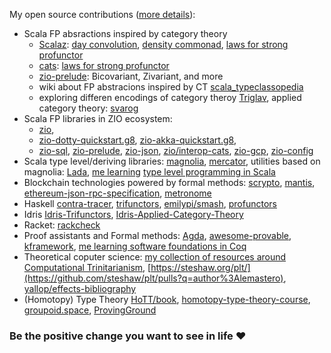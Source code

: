 My open source contributions ([more details](https://github.com/lemastero/lemastero/blob/master/MORE.MD)):
* Scala FP absractions inspired by category theory
  * [Scalaz](https://github.com/scalaz/scalaz/pulls?q=author%3Alemastero): [day convolution](https://github.com/scalaz/scalaz/pull/2020), [density commonad](https://github.com/scalaz/scalaz/pull/2029), [laws for strong profunctor](https://github.com/scalaz/scalaz/pull/2028)
  * [cats](https://github.com/typelevel/cats/pulls?q=author%3Alemastero): [laws for strong profunctor](https://github.com/typelevel/cats/pull/2640)
  * [zio-prelude](https://github.com/zio/zio-prelude/pulls?q=author%3Alemastero): Bicovariant, Zivariant, and more
  * wiki about FP abstracions inspired by CT [scala_typeclassopedia](https://github.com/lemastero/scala_typeclassopedia)
  * exploring differen encodings of category theroy [Triglav](https://github.com/lemastero/Triglav), applied category theory: [svarog](https://github.com/lemastero/svarog)
* Scala FP libraries in ZIO ecosystem:
  * [zio](https://github.com/zio/zio/pulls?q=author%3Alemastero),
  * [zio-dotty-quickstart.g8](https://github.com/ScalaConsultants/zio-dotty-quickstart.g8), [zio-akka-quickstart.g8](https://github.com/ScalaConsultants/zio-akka-quickstart.g8),
  * [zio-sql](https://github.com/zio/zio-sql/pulls?q=author%3Alemastero), [zio-prelude](https://github.com/zio/zio-prelude/pulls?q=author%3Alemastero), [zio-json](https://github.com/zio/zio-json/pulls?q=author%3Alemastero), [zio/interop-cats](https://github.com/zio/interop-cats/pulls?q=author%3Alemastero), [zio-gcp](https://github.com/zio/zio-gcp/pulls?q=author%3Alemastero), [zio-config](https://github.com/zio/zio-config/pulls?q=author%3Alemastero)
* Scala type level/deriving libraries: [magnolia](https://github.com/propensive/magnolia/pulls?q=author%3Alemastero), [mercator](https://github.com/propensive/mercator/pulls?q=author%3Alemastero), utilities based on magnolia: [Lada](https://github.com/lemastero/Lada), [me learning](https://github.com/lemastero/scala-types-madness) [type level programming in Scala](https://apocalisp.wordpress.com/2010/06/08/type-level-programming-in-scala/)
* Blockchain technologies powered by formal methods: [scrypto](https://github.com/input-output-hk/scrypto/pulls?q=author%3Alemastero), [mantis](https://github.com/input-output-hk/mantis/pulls?q=author%3Alemastero), [ethereum-json-rpc-specification](https://github.com/etclabscore/ethereum-json-rpc-specification/pulls?q=author%3Alemastero), [metronome](https://github.com/input-output-hk/metronome/pull/3)
* Haskell [contra-tracer](https://github.com/input-output-hk/contra-tracer/pull/3), [trifunctors](https://github.com/lemastero/trifunctors), [emilypi/smash](https://github.com/emilypi/smash/pulls?q=author%3Alemastero), [profunctors](https://github.com/ekmett/profunctors/pulls?q=author%3Alemastero)
* Idris [Idris-Trifunctors](https://github.com/lemastero/Idris-Trifunctors), [Idris-Applied-Category-Theory](https://github.com/lemastero/Idris-Applied-Category-Theory)
* Racket: [rackcheck](https://github.com/Bogdanp/rackcheck/pulls?q=author%3Alemastero)
* Proof assistants and Formal methods: [Agda](https://github.com/agda/agda/pulls?q=author%3Alemastero), [awesome-provable](https://github.com/awesomo4000/awesome-provable/pulls?q=author%3Alemastero), [kframework](https://github.com/kframework/k/pulls?q=author%3Alemastero), [me learning software foundations in Coq](https://github.com/lemastero/software_foundations_coq)
* Theoretical coputer science: [my collection of resources around Computational Trinitarianism](https://github.com/lemastero/scala_typeclassopedia/blob/master/ComputationalTrinitarianism.MD), [https://steshaw.org/plt/](https://github.com/steshaw/plt/pulls?q=author%3Alemastero), [yallop/effects-bibliography](https://github.com/yallop/effects-bibliography/issues?q=author%3Alemastero)
* (Homotopy) Type Theory [HoTT/book](https://github.com/HoTT/book/pulls?q=author%3Alemastero), [homotopy-type-theory-course](https://github.com/andrejbauer/homotopy-type-theory-course/pull/3), [groupoid.space](https://github.com/groupoid/groupoid.space/pulls?q=author%3Alemastero), [ProvingGround](https://github.com/siddhartha-gadgil/ProvingGround/pulls?q=author%3Alemastero)

### Be the positive change you want to see in life :heart:
